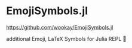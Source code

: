 # EmojiSymbols.jl

<https://github.com/wookay/EmojiSymbols.jl>

additional Emoji, LaTeX Symbols for Julia REPL 🤔
